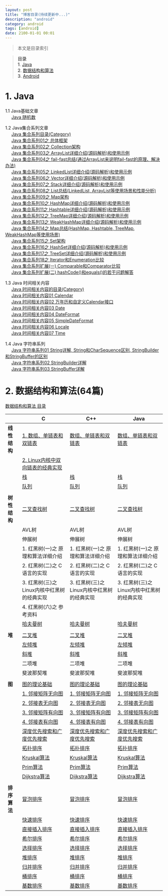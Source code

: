 ```yaml
---
layout: post
title: "博客目录(持续更新中...)"
description: "android"
category: android
tags: [android]
date: 2100-01-01 00:01
---
```



> 本文是目录索引

> **目录**  
> **1**. [Java](#anchor1)  
> **2**. [数据结构和算法](#anchor2)  
> **3**. [Android](#anchor3)  



<a name="anchor1"></a>
# 1. Java

1.1 Java基础文章  
&nbsp;&nbsp;&nbsp;&nbsp; [Java 随机数][link_java_basic_01]  


1.2 Java集合系列文章  
&nbsp;&nbsp;&nbsp;&nbsp; [Java 集合系列目录(Category)][link_java_collection_00]  
&nbsp;&nbsp;&nbsp;&nbsp; [Java 集合系列01之 总体框架][link_java_collection_01]  
&nbsp;&nbsp;&nbsp;&nbsp; [Java 集合系列02之 Collection架构][link_java_collection_02]  
&nbsp;&nbsp;&nbsp;&nbsp; [Java 集合系列03之 ArrayList详细介绍(源码解析)和使用示例][link_java_collection_03]  
&nbsp;&nbsp;&nbsp;&nbsp; [Java 集合系列04之 fail-fast总结(通过ArrayList来说明fail-fast的原理、解决办法)][link_java_collection_04]  
&nbsp;&nbsp;&nbsp;&nbsp; [Java 集合系列05之 LinkedList详细介绍(源码解析)和使用示例][link_java_collection_05]  
&nbsp;&nbsp;&nbsp;&nbsp; [Java 集合系列06之 Vector详细介绍(源码解析)和使用示例][link_java_collection_06]  
&nbsp;&nbsp;&nbsp;&nbsp; [Java 集合系列07之 Stack详细介绍(源码解析)和使用示例][link_java_collection_07]  
&nbsp;&nbsp;&nbsp;&nbsp; [Java 集合系列08之 List总结(LinkedList, ArrayList等使用场景和性能分析)][link_java_collection_08]  
&nbsp;&nbsp;&nbsp;&nbsp; [Java 集合系列09之 Map架构][link_java_collection_09]  
&nbsp;&nbsp;&nbsp;&nbsp; [Java 集合系列10之 HashMap详细介绍(源码解析)和使用示例][link_java_collection_10]  
&nbsp;&nbsp;&nbsp;&nbsp; [Java 集合系列11之 Hashtable详细介绍(源码解析)和使用示例][link_java_collection_11]  
&nbsp;&nbsp;&nbsp;&nbsp; [Java 集合系列12之 TreeMap详细介绍(源码解析)和使用示例][link_java_collection_12]  
&nbsp;&nbsp;&nbsp;&nbsp; [Java 集合系列13之 WeakHashMap详细介绍(源码解析)和使用示例][link_java_collection_13]  
&nbsp;&nbsp;&nbsp;&nbsp; [Java 集合系列14之 Map总结(HashMap, Hashtable, TreeMap, WeakHashMap等使用场景)][link_java_collection_14]  
&nbsp;&nbsp;&nbsp;&nbsp; [Java 集合系列15之 Set架构][link_java_collection_15]  
&nbsp;&nbsp;&nbsp;&nbsp; [Java 集合系列16之 HashSet详细介绍(源码解析)和使用示例][link_java_collection_16]  
&nbsp;&nbsp;&nbsp;&nbsp; [Java 集合系列17之 TreeSet详细介绍(源码解析)和使用示例][link_java_collection_17]  
&nbsp;&nbsp;&nbsp;&nbsp; [Java 集合系列18之 Iterator和Enumeration比较][link_java_collection_18]    
&nbsp;&nbsp;&nbsp;&nbsp; [Java 集合系列扩展(一) Comparable和Comparator比较][link_java_collection_19]  
&nbsp;&nbsp;&nbsp;&nbsp; [Java 集合系列扩展(二) hashCode()和equals()的若干问题解答][link_java_collection_20]

1.3 Java 时间相关内容  
&nbsp;&nbsp;&nbsp;&nbsp; [Java 时间相关内容的目录(Category)][link_java_time_00]  
&nbsp;&nbsp;&nbsp;&nbsp; [Java 时间相关内容01 Calendar][link_java_time_01]  
&nbsp;&nbsp;&nbsp;&nbsp; [Java 时间相关内容02 万年历和自定义Calendar接口][link_java_time_02]  
&nbsp;&nbsp;&nbsp;&nbsp; [Java 时间相关内容03 Date][link_java_time_03]  
&nbsp;&nbsp;&nbsp;&nbsp; [Java 时间相关内容04 DateFormat][link_java_time_04]  
&nbsp;&nbsp;&nbsp;&nbsp; [Java 时间相关内容05 SimpleDateFormat][link_java_time_05]  
&nbsp;&nbsp;&nbsp;&nbsp; [Java 时间相关内容06 Locale][link_java_time_06]  
&nbsp;&nbsp;&nbsp;&nbsp; [Java 时间相关内容07 Time][link_java_time_07]

1.4 Java 字符串系列  
&nbsp;&nbsp;&nbsp;&nbsp; [Java 字符串系列01 String详解, String和CharSequence区别, StringBuilder和StringBuffer的区别][link_java_charsequence_01]  
&nbsp;&nbsp;&nbsp;&nbsp; [Java 字符串系列02 StringBuilder详解][link_java_charsequence_02]  
&nbsp;&nbsp;&nbsp;&nbsp; [Java 字符串系列03 StringBuffer详解][link_java_charsequence_03]  


<a name="anchor2"></a>
# 2. 数据结构和算法(64篇)

[数据结构和算法 目录][link_ds_index] 

|              |                   C                |                   C++              |               Java                 |
| ------------ | ---------------------------------- | ---------------------------------- | ---------------------------------- |
| **线性结构** | [1. 数组、单链表和双链表][link_ds_linear_dlink01] | [数组、单链表和双链表][link_ds_linear_dlink01] | [数组、单链表和双链表][link_ds_linear_dlink01] |
|              | [2. Linux内核中双向链表的经典实现][link_ds_linear_dlink02] |  |  |
|              | [栈][link_ds_linear_stack] | [栈][link_ds_linear_stack] | [栈][link_ds_linear_stack] |
|              | [队列][link_ds_linear_list] | [队列][link_ds_linear_list] | [队列][link_ds_linear_list] |
|              |  |  |  |
| **树性结构** | [二叉查找树][link_ds_tree_bstree_c] | [二叉查找树][link_ds_tree_bstree_cpp] | [二叉查找树][link_ds_tree_bstree_java] |
|              | AVL树 | AVL树 | AVL树 |
|              | 伸展树 | 伸展树 | 伸展树 |
|              | 1. 红黑树(一)之 原理和算法详细介绍 | 1. 红黑树(一)之 原理和算法详细介绍 | 1. 红黑树(一)之 原理和算法详细介绍 |
|              | 2. 红黑树(二)之 C语言的实现 | 2. 红黑树(二)之 C语言的实现 | 2. 红黑树(二)之 C语言的实现 |
|              | 3. 红黑树(三)之 Linux内核中红黑树的经典实现 | 3. 红黑树(三)之 Linux内核中红黑树的经典实现 | 3. 红黑树(三)之 Linux内核中红黑树的经典实现 |
|              | 4. 红黑树(六)之 参考资料 |  |  |
|              | [哈夫曼树][link_ds_tree_huffman_c] | [哈夫曼树][link_ds_tree_huffman_cpp] | [哈夫曼树][link_ds_tree_huffman_java] |
|              |  |  |  |
| **堆**       | [二叉堆][link_ds_heap_binary_c] | [二叉堆][link_ds_heap_binary_cpp] | [二叉堆][link_ds_heap_binary_java] |
|              | [左倾堆][link_ds_heap_leftist_c] | [左倾堆][link_ds_heap_leftist_cpp] | [左倾堆][link_ds_heap_leftist_java] |
|              | [斜堆][link_ds_heap_skewheap_c] | [斜堆][link_ds_heap_skewheap_cpp] | [斜堆][link_ds_heap_skewheap_java] |
|              | 二项堆 | 二项堆 | 二项堆 |
|              | 斐波那契堆 | 斐波那契堆 | 斐波那契堆 |
|              |  |  |  |
| **图**       | [图的理论基础][link_ds_graph_thesis] | [图的理论基础][link_ds_graph_thesis] | [图的理论基础][link_ds_graph_thesis] |
|              | [1. 邻接矩阵无向图][link_ds_graph_matrix_udg_c] | [1. 邻接矩阵无向图][link_ds_graph_matrix_udg_cpp] | [1. 邻接矩阵无向图][link_ds_graph_matrix_udg_java] |
|              | [2. 邻接表无向图][link_ds_graph_list_udg_c] | [2. 邻接表无向图][link_ds_graph_list_udg_cpp] | [2. 邻接表无向图][link_ds_graph_list_udg_java] |
|              | [3. 邻接矩阵有向图][link_ds_graph_matrix_dg_c] | [3. 邻接矩阵有向图][link_ds_graph_matrix_dg_cpp] | [3. 邻接矩阵有向图][link_ds_graph_matrix_dg_java] |
|              | [4. 邻接表有向图][link_ds_graph_list_dg_c] | [4. 邻接表有向图][link_ds_graph_list_dg_cpp] | [4. 邻接表有向图][link_ds_graph_list_dg_java] |
|              | [深度优先搜索和广度优先搜索][link_ds_graph_iterator] | [深度优先搜索和广度优先搜索][link_ds_graph_iterator] | [深度优先搜索和广度优先搜索][link_ds_graph_iterator] |
|              | [拓扑排序][link_ds_graph_topsort_c] | [拓扑排序][link_ds_graph_topsort_cpp] | [拓扑排序][link_ds_graph_topsort_java] |
|              | [Kruskal算法][link_ds_graph_kruskal_c] | [Kruskal算法][link_ds_graph_kruskal_cpp] | [Kruskal算法][link_ds_graph_kruskal_java] |
|              | [Prim算法][link_ds_graph_prim_c] | [Prim算法][link_ds_graph_prim_cpp] | [Prim算法][link_ds_graph_prim_java] |
|              | [Dijkstra算法][link_ds_graph_dijkstra_c] | [Dijkstra算法][link_ds_graph_dijkstra_cpp] | [Dijkstra算法][link_ds_graph_dijkstra_java] |
|              |  |  |  |
| **排序算法** | [冒泡排序][link_algrithm_bubble-sort] | [冒泡排序][link_algrithm_bubble-sort] | [冒泡排序][link_algrithm_bubble-sort] |
|              | [快速排序][link_algrithm_quick-sort] | [快速排序][link_algrithm_quick-sort] | [快速排序][link_algrithm_quick-sort] |
|              | [直接插入排序][link_algrithm_insert-sort] | [直接插入排序][link_algrithm_insert-sort] | [直接插入排序][link_algrithm_insert-sort] |
|              | [希尔排序][link_algrithm_shell-sort] | [希尔排序][link_algrithm_shell-sort] | [希尔排序][link_algrithm_shell-sort] |
|              | [选择排序][link_algrithm_select-sort] | [选择排序][link_algrithm_select-sort] | [选择排序][link_algrithm_select-sort] |
|              | [堆排序][link_algrithm_heap-sort] | [堆排序][link_algrithm_heap-sort] | [堆排序][link_algrithm_heap-sort] |
|              | [归并排序][link_algrithm_merge-sort] | [归并排序][link_algrithm_merge-sort] | [归并排序][link_algrithm_merge-sort] |
|              | [桶排序][link_algrithm_bucket-sort] | [桶排序][link_algrithm_bucket-sort] | [桶排序][link_algrithm_bucket-sort] |
|              | [基数排序][link_algrithm_radix-sort] | [基数排序][link_algrithm_radix-sort] | [基数排序][link_algrithm_radix-sort] |







<!-- Java 链接 -->
[link_java_basic_01]: /2012/03/01/basic-01-random

[link_java_collection_00]: /2012/02/01/collection-00-index
[link_java_collection_01]: /2012/02/01/collection-01-summary
[link_java_collection_02]: /2012/02/02/collection-02-framework
[link_java_collection_03]: /2012/02/03/collection-03-arraylist
[link_java_collection_04]: /2012/02/04/collection-04-fail-fast
[link_java_collection_05]: /2012/02/05/collection-05-linkedlist
[link_java_collection_06]: /2012/02/06/collection-06-vector
[link_java_collection_07]: /2012/02/07/collection-07-stack
[link_java_collection_08]: /2012/02/08/collection-08-List
[link_java_collection_09]: /2012/02/09/collection-09-map
[link_java_collection_10]: /2012/02/10/collection-10-hashmap
[link_java_collection_11]: /2012/02/11/collection-11-hashtable
[link_java_collection_12]: /2012/02/12/collection-12-treemap
[link_java_collection_13]: /2012/02/13/collection-13-weakhashmap
[link_java_collection_14]: /2012/02/14/collection-14-mapsummary
[link_java_collection_15]: /2012/02/15/collection-15-set
[link_java_collection_16]: /2012/02/16/collection-16-hashset
[link_java_collection_17]: /2012/02/17/collection-17-treeset
[link_java_collection_18]: /2012/02/18/collection-18-iterator_enumeration
[link_java_collection_19]: /2012/02/19/comparable-comparator
[link_java_collection_20]: /2012/02/20/hashcode-and-equals


[link_java_time_00]: /2012/04/01/time-index
[link_java_time_01]: /2012/04/01/time
[link_java_time_02]: /2012/04/02/time
[link_java_time_03]: /2012/04/03/time
[link_java_time_04]: /2012/04/04/time
[link_java_time_05]: /2012/04/05/time
[link_java_time_06]: /2012/04/06/time
[link_java_time_07]: /2012/04/07/time


[link_java_charsequence_01]: /2012/04/11/charsequence
[link_java_charsequence_02]: /2012/04/12/charsequence
[link_java_charsequence_03]: /2012/04/13/charsequence




<!-- 数据结构和算法 链接 -->
[link_ds_index]: /2013/01/01/datastruct-index

[link_ds_linear_dlink01]: /2013/01/01/dlink
[link_ds_linear_dlink02]: /2013/01/01/dlink02
[link_ds_linear_stack]:   /2013/01/02/stack
[link_ds_linear_list]:    /2013/01/03/list

[link_ds_tree_bstree_c]:     /2013/02/01/bstree-c
[link_ds_tree_bstree_cpp]:   /2013/02/01/bstree-cpp
[link_ds_tree_bstree_java]:  /2013/02/01/bstree-java
[link_ds_tree_huffman_c]:    /2013/02/04/huffman-c
[link_ds_tree_huffman_cpp]:  /2013/02/04/huffman-cpp
[link_ds_tree_huffman_java]: /2013/02/04/huffman-java

[link_ds_heap_binary_c]:      /2013/03/01/binary-heap-c
[link_ds_heap_binary_cpp]:    /2013/03/01/binary-heap-cplus
[link_ds_heap_binary_java]:   /2013/03/01/binary-heap-java
[link_ds_heap_leftist_c]:     /2013/03/02/leftist-c
[link_ds_heap_leftist_cpp]:   /2013/03/02/leftist-cplus
[link_ds_heap_leftist_java]:  /2013/03/02/leftist-java
[link_ds_heap_skewheap_c]:    /2013/03/03/skewheap-c
[link_ds_heap_skewheap_cpp]:  /2013/03/03/skewheap-cplus
[link_ds_heap_skewheap_java]: /2013/03/03/skewheap-java

[link_ds_graph_thesis]:          /2013/04/05/graph-thesis
[link_ds_graph_matrix_udg_c]:    /2013/04/06/basic-matrix-udg-c
[link_ds_graph_matrix_udg_cpp]:  /2013/04/06/basic-matrix-udg-cplus
[link_ds_graph_matrix_udg_java]: /2013/04/06/basic-matrix-udg-java
[link_ds_graph_list_udg_c]:      /2013/04/07/basic-list-udg-c
[link_ds_graph_list_udg_cpp]:    /2013/04/07/basic-list-udg-cplus
[link_ds_graph_list_udg_java]:   /2013/04/07/basic-list-udg-java
[link_ds_graph_matrix_dg_c]:     /2013/04/08/basic-matrix-dg-c
[link_ds_graph_matrix_dg_cpp]:   /2013/04/08/basic-matrix-dg-cplus
[link_ds_graph_matrix_dg_java]:  /2013/04/08/basic-matrix-dg-java
[link_ds_graph_list_dg_c]:       /2013/04/09/basic-list-dg-c
[link_ds_graph_list_dg_cpp]:     /2013/04/09/basic-list-dg-cplus
[link_ds_graph_list_dg_java]:    /2013/04/09/basic-list-dg-java
[link_ds_graph_iterator]:        /2013/04/10/iterator
[link_ds_graph_topsort_c]:       /2013/04/11/topsort-c
[link_ds_graph_topsort_cpp]:     /2013/04/11/topsort-cplus
[link_ds_graph_topsort_java]:    /2013/04/11/topsort-java
[link_ds_graph_kruskal_c]:       /2013/04/12/kruskal-c
[link_ds_graph_kruskal_cpp]:     /2013/04/12/kruskal-cplus
[link_ds_graph_kruskal_java]:    /2013/04/12/kruskal-java
[link_ds_graph_prim_c]:          /2013/04/13/prim-c
[link_ds_graph_prim_cpp]:        /2013/04/13/prim-cplus
[link_ds_graph_prim_java]:       /2013/04/13/prim-java
[link_ds_graph_dijkstra_c]:      /2013/04/14/dijkstra-c
[link_ds_graph_dijkstra_cpp]:    /2013/04/14/dijkstra-cplus
[link_ds_graph_dijkstra_java]:   /2013/04/14/dijkstra-java
[link_ds_graph_floyd_c]:         /2013/04/15/floyd-c
[link_ds_graph_floyd_cpp]:       /2013/04/15/floyd-cplus
[link_ds_graph_floyd_java]:      /2013/04/15/floyd-java

[link_algrithm_bubble-sort]:  /2013/05/01/bubble-sort
[link_algrithm_quick-sort]:   /2013/05/02/quick-sort
[link_algrithm_insert-sort]:  /2013/05/03/insert-sort
[link_algrithm_shell-sort]:   /2013/05/04/shell-sort
[link_algrithm_select-sort]:  /2013/05/05/select-sort
[link_algrithm_heap-sort]:    /2013/05/06/heap-sort
[link_algrithm_merge-sort]:   /2013/05/08/merge-sort
[link_algrithm_bucket-sort]:  /2013/05/09/bucket-sort
[link_algrithm_radix-sort]:   /2013/05/10/radix-sort



